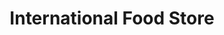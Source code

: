 ---
title: "International Food Store"
url: /cambridge/international-food-store/
shop: convenience
---